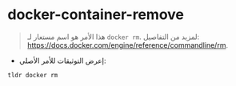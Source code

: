 # docker-container-remove

> هذا الأمر هو اسم مستعار لـ `docker rm`.
> لمزيد من التفاصيل: <https://docs.docker.com/engine/reference/commandline/rm>.

- إعرض التوثيقات للأمر الأصلي:

`tldr docker rm`
